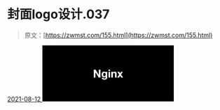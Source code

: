 <!--yml
category: 未分类
date: 0001-01-01 00:00:00
--->

# 封面logo设计.037

> 原文：[https://zwmst.com/155.html](https://zwmst.com/155.html)

   [ <time datetime="2021-08-12T09:21:34+08:00"> 2021-08-12 </time> ](https://zwmst.com/%e5%b0%81%e9%9d%a2logo%e8%ae%be%e8%ae%a1-037)  [![](img/e7218d8f0b444800d5438dd887b9d2cc.png)](https://zwmst.com/wp-content/uploads/2021/08/1628731294-411e2d7545dd879.jpeg)